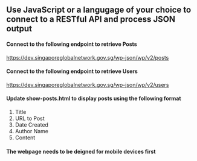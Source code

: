 ## Use JavaScript or a langugage of your choice to connect to a RESTful API and process JSON output

#### Connect to the following endpoint to retrieve Posts

https://dev.singaporeglobalnetwork.gov.sg/wp-json/wp/v2/posts

#### Connect to the following endpoint to retrieve Users

https://dev.singaporeglobalnetwork.gov.sg/wp-json/wp/v2/users

#### Update show-posts.html to display posts using the following format
1. Title
1. URL to Post
1. Date Created
1. Author Name
1. Content

#### The webpage needs to be deigned for mobile devices first
